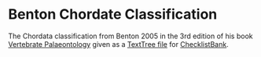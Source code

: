 # Benton Chordate Classification
The Chordata classification from Benton 2005 in the 3rd edition of his book [Vertebrate Palaeontology](https://www.wiley.com/en-gb/Vertebrate+Palaeontology%2C+3rd+Edition-p-9780632056378) given as a [TextTree file](https://github.com/gbif/text-tree) for [ChecklistBank](https://www.checklistbank.org/dataset/293858/).
